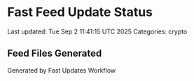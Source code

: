 # Fast Feed Update Status
Last updated: Tue Sep  2 11:41:15 UTC 2025
Categories: crypto

## Feed Files Generated

Generated by Fast Updates Workflow
